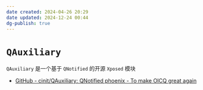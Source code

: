 ```yaml
---
date created: 2024-04-26 20:29
date updated: 2024-12-24 00:44
dg-publish: true
---
```


# `QAuxiliary`

`QAuxiliary` 是一个基于 `QNotified` 的开源 `Xposed` 模块

- [GitHub - cinit/QAuxiliary: QNotified phoenix - To make OICQ great again](https://github.com/cinit/QAuxiliary/)
